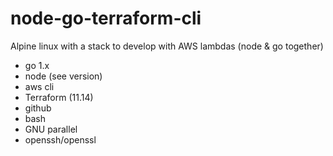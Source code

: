 # node-go-terraform-cli

Alpine linux with a stack to develop with AWS lambdas (node & go together)

- go 1.x
- node (see version)
- aws cli
- Terraform (11.14)
- github
- bash
- GNU parallel
- openssh/openssl
